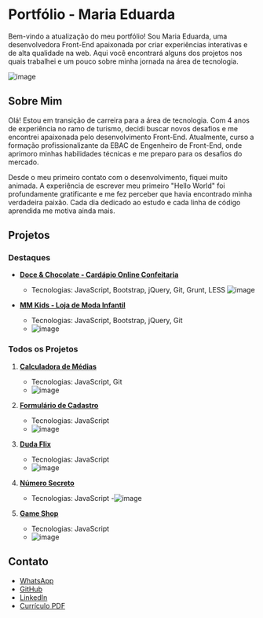 # Portfólio - Maria Eduarda

Bem-vindo a atualização do meu portfólio! Sou Maria Eduarda, uma desenvolvedora Front-End apaixonada por criar experiências interativas e de alta qualidade na web. Aqui você encontrará alguns dos projetos nos quais trabalhei e um pouco sobre minha jornada na área de tecnologia.

![image](https://github.com/user-attachments/assets/cbfcbbe7-39bb-4f34-823f-d8ba215ab8e2)

## Sobre Mim

Olá! Estou em transição de carreira para a área de tecnologia. Com 4 anos de experiência no ramo de turismo, decidi buscar novos desafios e me encontrei apaixonada pelo desenvolvimento Front-End. Atualmente, curso a formação profissionalizante da EBAC de Engenheiro de Front-End, onde aprimoro minhas habilidades técnicas e me preparo para os desafios do mercado.

Desde o meu primeiro contato com o desenvolvimento, fiquei muito animada. A experiência de escrever meu primeiro "Hello World" foi profundamente gratificante e me fez perceber que havia encontrado minha verdadeira paixão. Cada dia dedicado ao estudo e cada linha de código aprendida me motiva ainda mais.

## Projetos

### Destaques

- **[Doce & Chocolate - Cardápio Online Confeitaria](https://eduardadoceechocolate.vercel.app/)**
  - Tecnologias: JavaScript, Bootstrap, jQuery, Git, Grunt, LESS
  ![image](https://github.com/user-attachments/assets/4c1ee177-f46d-459c-9b37-d7319779f061)



- **[MM Kids - Loja de Moda Infantil](https://duda-loja-moda-infantil.vercel.app/)**
  - Tecnologias: JavaScript, Bootstrap, jQuery, Git
  - ![image](https://github.com/user-attachments/assets/5ac3544e-df3b-44f4-b030-7439f1d3afe4)


### Todos os Projetos

1. **[Calculadora de Médias](https://projeto-calculadora-medias-pink-three.vercel.app/)**
   - Tecnologias: JavaScript, Git
   - ![image](https://github.com/user-attachments/assets/48aa9e9d-a2bf-4e6c-aa48-20989e16126c)


2. **[Formulário de Cadastro](https://eduarda-formulario-cadastro.vercel.app/)**
   - Tecnologias: JavaScript
   - ![image](https://github.com/user-attachments/assets/139d7ea1-c675-4d24-a968-4896cfa52329)


3. **[Duda Flix](https://dudaflix-six.vercel.app/)**
   - Tecnologias: JavaScript
   - ![image](https://github.com/user-attachments/assets/21f33fa6-5d5e-47ed-aefd-243706d5512a)


4. **[Número Secreto](https://numerosecreto-nu.vercel.app/)**
   - Tecnologias: JavaScript
   -![image](https://github.com/user-attachments/assets/4ec2c09b-e18f-49a1-b2ec-3de3f6e0ec64)

5. **[Game Shop](https://site-gameshop-dun-rho.vercel.app/)**
   - Tecnologias: JavaScript
   - ![image](https://github.com/user-attachments/assets/5c8f5b66-7a8a-45ba-84c8-2dcb6156f09c)


## Contato

- [WhatsApp](http://wa.me/55064992754875)
- [GitHub](https://github.com/Eduarda-frontend)
- [LinkedIn](https://www.linkedin.com/in/eduarda-rezende-front/)
- [Currículo PDF](./assets/pdf/Maria_Eduarda_Rezende-Desenvolver_Front_End_Jr.pdf)
